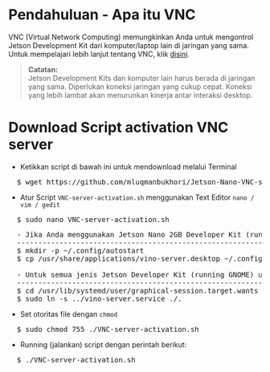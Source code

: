 # Pendahuluan - Apa itu VNC
VNC (Virtual Network Computing) memungkinkan Anda untuk mengontrol Jetson Development Kit dari komputer/laptop lain di jaringan yang sama. Untuk mempelajari lebih lanjut tentang VNC, klik [disini](https://en.wikipedia.org/wiki/Virtual_Network_Computing).


>**Catatan:**<br>
Jetson Development Kits dan komputer lain harus berada di jaringan yang sama. Diperlukan koneksi jaringan yang cukup cepat. Koneksi yang lebih lambat akan menurunkan kinerja antar interaksi desktop.


# Download Script activation VNC server
* Ketikkan script di bawah ini untuk mendownload melalui Terminal <br>
<div><pre>
  $ wget https://github.com/mluqmanbukhori/Jetson-Nano-VNC-server/raw/main/VNC-server-activation.sh
</pre></div>

* Atur Script `VNC-server-activation.sh` menggunakan Text Editor `nano / vim / gedit`
<div><pre>
  $ sudo nano VNC-server-activation.sh
</pre></div>
<div><pre>
  - Jika Anda menggunakan Jetson Nano 2GB Developer Kit (running LXDE) uncomment dan gunakan script ini
  -----------------------------------------------------------------------------------------------------
  $ mkdir -p ~/.config/autostart
  $ cp /usr/share/applications/vino-server.desktop ~/.config/autostart/. <br>
  - Untuk semua jenis Jetson Developer Kit (running GNOME) uncomment dan gunakan script ini
  -----------------------------------------------------------------------------------------------------
  $ cd /usr/lib/systemd/user/graphical-session.target.wants
  $ sudo ln -s ../vino-server.service ./.
</pre></div>

* Set otoritas file dengan `chmod`
<div><pre>
  $ sudo chmod 755 ./VNC-server-activation.sh
</pre></div>

* Running (jalankan) script dengan perintah berikut:
<div><pre>
  $ ./VNC-server-activation.sh
</pre></div>

